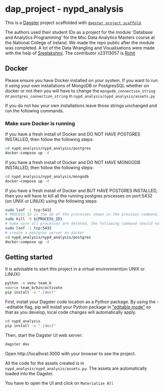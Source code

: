 # dap_project - nypd_analysis

This is a [Dagster](https://dagster.io/) project scaffolded with [`dagster project scaffold`](https://docs.dagster.io/getting-started/create-new-project).

The authors used their student IDs as a project for the module 'Database and Analytics Programming' for the Msc Data Analytics Masters course at the National College of Ireland. We made the repo public after the module was completed. A lot of the Data Wrangling and Visualisations were made with the help of [Sreelakshmi](https://www.linkedin.com/in/sreelakshmichittazhi/). The contributor x23113057 is [Rohit](https://www.linkedin.com/in/rohitrmohanty/)

## Docker

Please ensure you have Docker installed on your system. If you want to run it using your own installations of MongoDB or PostgresSQL whether on docker or not then you will have to change the `mongodb_connection_string` or `postgres_connection_string` in `nypd_analysis/nypd_analysis/assets.py`

If you do not hav your own installations leave those strings unchanged and run the following commands.

### Make sure Docker is running 
If you have a fresh install of Docker and DO NOT HAVE POSTGRES INSTALLED, then follow the following steps:
```bash
cd nypd_analysis/nypd_analysis/postgres
docker-compose up -d
```

If you have a fresh install of Docker and DO NOT HAVE MONGODB INSTALLED, then follow the following steps:
```bash
cd nypd_analysis/nypd_analysis/mongodb
docker-compose up -d
```

If you have a fresh install of Docker and BUT HAVE POSTGRES INSTALLED, then you will have to kill all the running postgres processes on port:5432 (on UNIX or LINUX) using the following steps:
```bash
sudo lsof -i tcp:5432
# PROCESS_ID is the ID of the processes shown in the previous command, if there are no processes running, skip the next two commands
sudo kill -9 ${PROCESS_ID}
# make sure all processes are deleted, the following command should not return anything
sudo lsof -i tcp:5432
# create a postgres server on docker
cd nypd_analysis/nypd_analysis/postgres
docker-compose up -d
```

## Getting started

It is advisable to start this project in a virtual environment(on UNIX or LINUX):
```bash
python -m venv team_b
source team_b/bin/activate
pip install -e ".[dev]"
```

First, install your Dagster code location as a Python package. By using the --editable flag, pip will install your Python package in ["editable mode"](https://pip.pypa.io/en/latest/topics/local-project-installs/#editable-installs) so that as you develop, local code changes will automatically apply.

```bash
cd nypd_analysis
pip install -e ".[dev]"
```

Then, start the Dagster UI web server:

```bash
dagster dev
```

Open http://localhost:3000 with your browser to see the project.

All the code for the assets created is in `nypd_analysis/nypd_analysis/assets.py`. The assets are automatically loaded into the Dagster.

You have to open the UI and click on `Materialize All`


